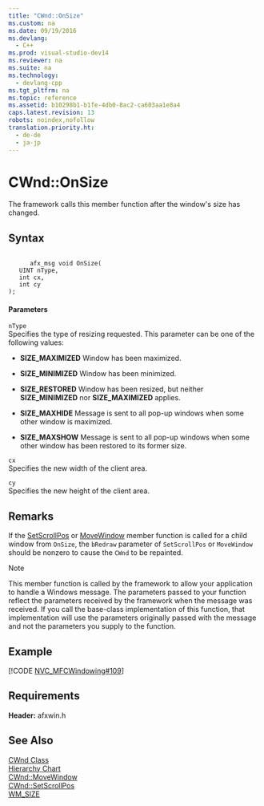 ```yaml
---
title: "CWnd::OnSize"
ms.custom: na
ms.date: 09/19/2016
ms.devlang: 
  - C++
ms.prod: visual-studio-dev14
ms.reviewer: na
ms.suite: na
ms.technology: 
  - devlang-cpp
ms.tgt_pltfrm: na
ms.topic: reference
ms.assetid: b10298b1-b1fe-4db0-8ac2-ca603aa1e8a4
caps.latest.revision: 13
robots: noindex,nofollow
translation.priority.ht: 
  - de-de
  - ja-jp
---
```

# CWnd::OnSize
The framework calls this member function after the window's size has changed.  
  
## Syntax  
  
```  
  
      afx_msg void OnSize(  
   UINT nType,  
   int cx,  
   int cy   
);  
```  
  
#### Parameters  
 `nType`  
 Specifies the type of resizing requested. This parameter can be one of the following values:  
  
-   **SIZE_MAXIMIZED** Window has been maximized.  
  
-   **SIZE_MINIMIZED** Window has been minimized.  
  
-   **SIZE_RESTORED** Window has been resized, but neither **SIZE_MINIMIZED** nor **SIZE_MAXIMIZED** applies.  
  
-   **SIZE_MAXHIDE** Message is sent to all pop-up windows when some other window is maximized.  
  
-   **SIZE_MAXSHOW** Message is sent to all pop-up windows when some other window has been restored to its former size.  
  
 `cx`  
 Specifies the new width of the client area.  
  
 `cy`  
 Specifies the new height of the client area.  
  
## Remarks  
 If the [SetScrollPos](../vs140/CWnd--SetScrollPos.md) or [MoveWindow](../vs140/CWnd--MoveWindow.md) member function is called for a child window from `OnSize`, the `bRedraw` parameter of `SetScrollPos` or `MoveWindow` should be nonzero to cause the `CWnd` to be repainted.  
  
> [!NOTE]
>  This member function is called by the framework to allow your application to handle a Windows message. The parameters passed to your function reflect the parameters received by the framework when the message was received. If you call the base-class implementation of this function, that implementation will use the parameters originally passed with the message and not the parameters you supply to the function.  
  
## Example  
 [!CODE [NVC_MFCWindowing#109](../CodeSnippet/VS_Snippets_Cpp/NVC_MFCWindowing#109)]  
  
## Requirements  
 **Header:** afxwin.h  
  
## See Also  
 [CWnd Class](../vs140/CWnd-Class.md)   
 [Hierarchy Chart](../vs140/Hierarchy-Chart.md)   
 [CWnd::MoveWindow](../vs140/CWnd--MoveWindow.md)   
 [CWnd::SetScrollPos](../vs140/CWnd--SetScrollPos.md)   
 [WM_SIZE](http://msdn.microsoft.com/library/windows/desktop/ms632646)